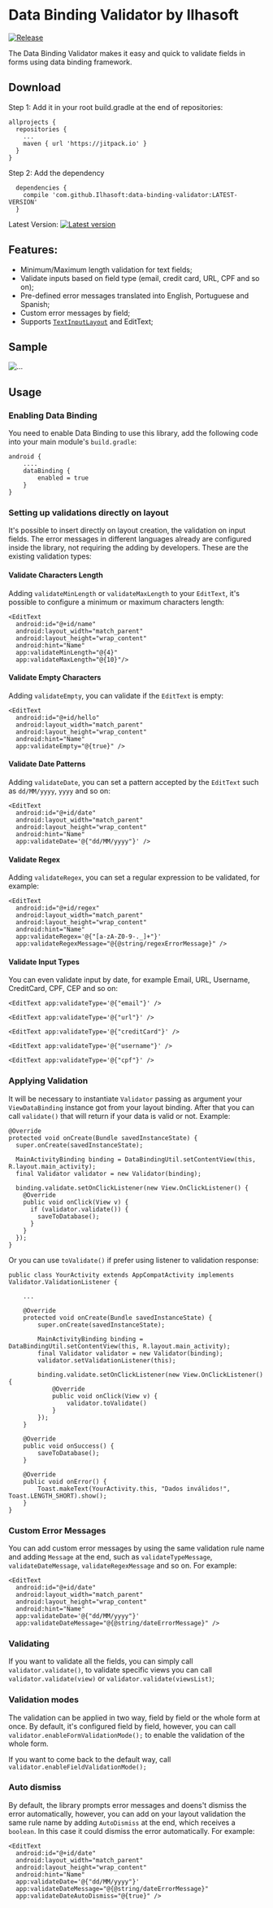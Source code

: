 # Data Binding Validator by Ilhasoft

[![Release](https://jitpack.io/v/Ilhasoft/data-binding-validator.svg?style=flag-square?style=flat-square)](https://jitpack.io/#Ilhasoft/data-binding-validator)

The Data Binding Validator makes it easy and quick to validate fields in forms using data binding framework.

## Download

Step 1: Add it in your root build.gradle at the end of repositories:

```
allprojects {
  repositories {
    ...
    maven { url 'https://jitpack.io' }
  }
}
```

Step 2: Add the dependency
```
  dependencies {
    compile 'com.github.Ilhasoft:data-binding-validator:LATEST-VERSION'
  }
```
Latest Version: [![Latest version](https://jitpack.io/v/Ilhasoft/data-binding-validator.svg?style=flat-square)](https://jitpack.io/#Ilhasoft/data-binding-validator)


## Features:

* Minimum/Maximum length validation for text fields;
* Validate inputs based on field type (email, credit card, URL, CPF and so on);
* Pre-defined error messages translated into English, Portuguese and Spanish;
* Custom error messages by field;
* Supports [`TextInputLayout`](https://developer.android.com/reference/android/support/design/widget/TextInputLayout.html) and EditText;

## Sample

<img src="usageSample.gif" alt="...">

## Usage

### Enabling Data Binding ###

You need to enable Data Binding to use this library, add the following code into your main module's `build.gradle`:

```
android {
    ....
    dataBinding {
        enabled = true
    }
}
```

### Setting up validations directly on layout ###

It's possible to insert directly on layout creation, the validation on input fields. The error messages in different languages already are configured inside the library, not requiring the adding by developers. These are the existing validation types:

#### Validate Characters Length ####

Adding `validateMinLength` or `validateMaxLength` to your `EditText`, it's possible to configure a minimum or maximum characters length:

```
<EditText
  android:id="@+id/name"
  android:layout_width="match_parent"
  android:layout_height="wrap_content"
  android:hint="Name"
  app:validateMinLength="@{4}"
  app:validateMaxLength="@{10}"/>
```

#### Validate Empty Characters ####

Adding `validateEmpty`, you can validate if the `EditText` is empty:

```
<EditText
  android:id="@+id/hello"
  android:layout_width="match_parent"
  android:layout_height="wrap_content"
  android:hint="Name"
  app:validateEmpty="@{true}" />
```

#### Validate Date Patterns  ####

Adding `validateDate`, you can set a pattern accepted by the `EditText` such as `dd/MM/yyyy`, `yyyy` and so on:

```
<EditText
  android:id="@+id/date"
  android:layout_width="match_parent"
  android:layout_height="wrap_content"
  android:hint="Name"
  app:validateDate='@{"dd/MM/yyyy"}' />
```

#### Validate Regex  ####

Adding `validateRegex`, you can set a regular expression to be validated, for example:

```
<EditText
  android:id="@+id/regex"
  android:layout_width="match_parent"
  android:layout_height="wrap_content"
  android:hint="Name"
  app:validateRegex='@{"[a-zA-Z0-9-._]+"}'
  app:validateRegexMessage="@{@string/regexErrorMessage}" />
```

#### Validate Input Types ####

You can even validate input by date, for example Email, URL, Username, CreditCard, CPF, CEP and so on:

```
<EditText app:validateType='@{"email"}' />

<EditText app:validateType='@{"url"}' />

<EditText app:validateType='@{"creditCard"}' />

<EditText app:validateType='@{"username"}' />

<EditText app:validateType='@{"cpf"}' />
```

### Applying Validation ###

It will be necessary to instantiate `Validator` passing as argument your `ViewDataBinding` instance got from your layout binding. After that you can call `validate()` that will return if your data is valid or not. Example:

```
@Override
protected void onCreate(Bundle savedInstanceState) {
  super.onCreate(savedInstanceState);

  MainActivityBinding binding = DataBindingUtil.setContentView(this, R.layout.main_activity);
  final Validator validator = new Validator(binding);

  binding.validate.setOnClickListener(new View.OnClickListener() {
    @Override
    public void onClick(View v) {
      if (validator.validate()) {
        saveToDatabase();
      }
    }
  });
}
```

Or you can use `toValidate()` if prefer using listener to validation response:

```
public class YourActivity extends AppCompatActivity implements Validator.ValidationListener {

    ...

    @Override
    protected void onCreate(Bundle savedInstanceState) {
        super.onCreate(savedInstanceState);

        MainActivityBinding binding = DataBindingUtil.setContentView(this, R.layout.main_activity);
        final Validator validator = new Validator(binding);
        validator.setValidationListener(this);

        binding.validate.setOnClickListener(new View.OnClickListener() {
            @Override
            public void onClick(View v) {
                validator.toValidate()
            }
        });
    }

    @Override
    public void onSuccess() {
        saveToDatabase();
    }

    @Override
    public void onError() {
        Toast.makeText(YourActivity.this, "Dados inválidos!", Toast.LENGTH_SHORT).show();
    }
}
```

### Custom Error Messages ###

You can add custom error messages by using the same validation rule name and adding `Message` at the end, such as `validateTypeMessage`, `validateDateMessage`, `validateRegexMessage` and so on. For example:

```
<EditText
  android:id="@+id/date"
  android:layout_width="match_parent"
  android:layout_height="wrap_content"
  android:hint="Name"
  app:validateDate='@{"dd/MM/yyyy"}'
  app:validateDateMessage="@{@string/dateErrorMessage}" />
```

### Validating ###

If you want to validate all the fields, you can simply call `validator.validate()`, to validate specific views you can call `validator.validate(view)` or `validator.validate(viewsList)`;

### Validation modes ###

The validation can be applied in two way, field by field or the whole form at once. By default, it's configured field by field, however, you can call `validator.enableFormValidationMode();` to enable the validation of the whole form.

If you want to come back to the default way, call `validator.enableFieldValidationMode();`

### Auto dismiss ###

By default, the library prompts error messages and doens't dismiss the error automatically, however, you can add on your layout validation the same rule name by adding `AutoDismiss` at the end, which receives a `boolean`. In this case it could dismiss the error automatically. For example:

```
<EditText
  android:id="@+id/date"
  android:layout_width="match_parent"
  android:layout_height="wrap_content"
  android:hint="Name"
  app:validateDate='@{"dd/MM/yyyy"}'
  app:validateDateMessage="@{@string/dateErrorMessage}"
  app:validateDateAutoDismiss="@{true}" />
```

